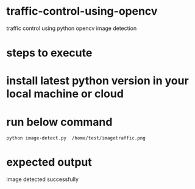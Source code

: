 # traffic-control-using-opencv
traffic control using python opencv image detection

# steps to execute

# install latest python version in your local machine or cloud

# run below command

`python image-detect.py  /home/test/imagetraffic.png`


# expected output 

image detected successfully

